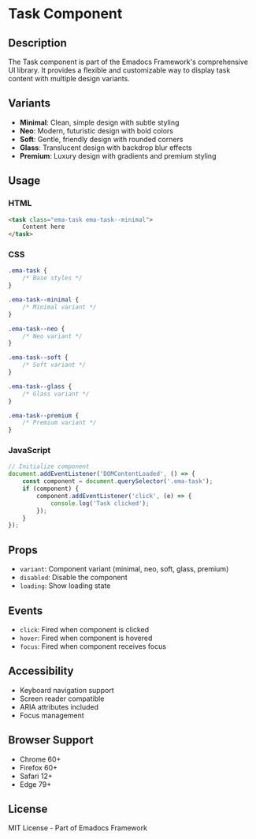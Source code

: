 # Task Component

## Description
The Task component is part of the Emadocs Framework's comprehensive UI library. It provides a flexible and customizable way to display task content with multiple design variants.

## Variants
- **Minimal**: Clean, simple design with subtle styling
- **Neo**: Modern, futuristic design with bold colors
- **Soft**: Gentle, friendly design with rounded corners
- **Glass**: Translucent design with backdrop blur effects
- **Premium**: Luxury design with gradients and premium styling

## Usage

### HTML
```html
<task class="ema-task ema-task--minimal">
    Content here
</task>
```

### CSS
```css
.ema-task {
    /* Base styles */
}

.ema-task--minimal {
    /* Minimal variant */
}

.ema-task--neo {
    /* Neo variant */
}

.ema-task--soft {
    /* Soft variant */
}

.ema-task--glass {
    /* Glass variant */
}

.ema-task--premium {
    /* Premium variant */
}
```

### JavaScript
```javascript
// Initialize component
document.addEventListener('DOMContentLoaded', () => {
    const component = document.querySelector('.ema-task');
    if (component) {
        component.addEventListener('click', (e) => {
            console.log('Task clicked');
        });
    }
});
```

## Props
- `variant`: Component variant (minimal, neo, soft, glass, premium)
- `disabled`: Disable the component
- `loading`: Show loading state

## Events
- `click`: Fired when component is clicked
- `hover`: Fired when component is hovered
- `focus`: Fired when component receives focus

## Accessibility
- Keyboard navigation support
- Screen reader compatible
- ARIA attributes included
- Focus management

## Browser Support
- Chrome 60+
- Firefox 60+
- Safari 12+
- Edge 79+

## License
MIT License - Part of Emadocs Framework
